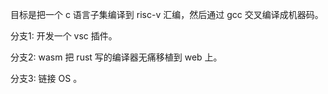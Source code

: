 目标是把一个 c 语言子集编译到 risc-v 汇编，然后通过 gcc 交叉编译成机器码。

分支1: 开发一个 vsc 插件。

分支2: wasm 把 rust 写的编译器无痛移植到 web 上。

分支3: 链接 OS 。

